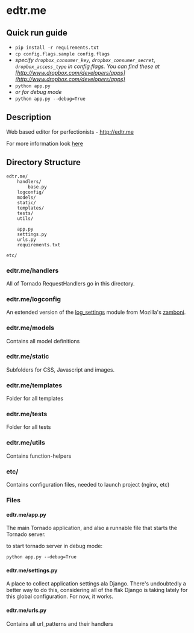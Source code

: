 edtr.me
===============================================================================

## Quick run guide

- `pip install -r requirements.txt`
- `cp config.flags.sample config.flags`
- *specify `dropbox_consumer_key`, `dropbox_consumer_secret`, `dropbox_access_type` in config.flags. You can find these at [http://www.dropbox.com/developers/apps](http://www.dropbox.com/developers/apps)*
- `python app.py`
- *or for debug mode* 
- `python app.py --debug=True`

## Description
Web based editor for perfectionists - http://edtr.me

For more information look [here](http://velsa.calepin.co/edtr.me/)

## Directory Structure

    edtr.me/
        handlers/
            base.py
        logconfig/
        models/
        static/
        templates/
        tests/
        utils/

        app.py
        settings.py
        urls.py
        requirements.txt

    etc/

### edtr.me/handlers

All of Tornado RequestHandlers go in this directory.

### edtr.me/logconfig

An extended version of the
[log_settings](https://github.com/jbalogh/zamboni/blob/master/log_settings.py)
module from Mozilla's [zamboni](https://github.com/jbalogh/zamboni).

### edtr.me/models

Contains all model definitions


### edtr.me/static

Subfolders for CSS, Javascript and images.

### edtr.me/templates

Folder for all templates

### edtr.me/tests

Folder for all tests

### edtr.me/utils

Contains function-helpers

### etc/

Contains configuration files, needed to launch project (nginx, etc)


### Files

#### edtr.me/app.py

The main Tornado application, and also a runnable file that starts the Tornado 
server.

to start tornado server in debug mode:

    python app.py --debug=True

#### edtr.me/settings.py

A place to collect application settings ala Django. There's undoubtedly a better
way to do this, considering all of the flak Django is taking lately for this
global configuration. For now, it works.

#### edtr.me/urls.py

Contains all url_patterns and their handlers


